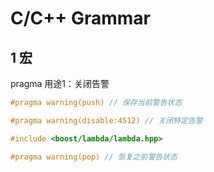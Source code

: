 # C/C++ Grammar

## 1 宏

pragma
用途1：关闭告警
```c
#pragma warning(push) // 保存当前警告状态

#pragma warning(disable:4512) // 关闭特定告警

#include <boost/lambda/lambda.hpp>

#pragma warning(pop) // 恢复之前警告状态
```